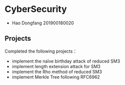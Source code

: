 # CyberSecurity
- Hao Dongfang 201900180020


## Projects
Completed the following projects：
- implement the naïve birthday attack of reduced SM3
- implement length extension attack for SM3
- implement the Rho method of reduced SM3
- implement Merkle Tree following RFC6962
